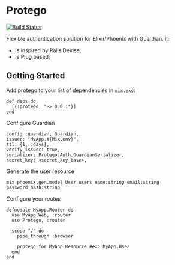 # Protego
[![Build Status](https://travis-ci.org/plus-eg/protego.svg?branch=master)](https://travis-ci.org/plus-eg/protego)

Flexible authentication solution for Elixir/Phoenix with Guardian. it:
* Is inspired by Rails Devise;
* Is Plug based;


## Getting Started 

Add protego to your list of dependencies in `mix.exs`:

    def deps do
      [{:protego, "~> 0.0.1"}]
    end

Configure Guardian

    config :guardian, Guardian,
    issuer: "MyApp.#{Mix.env}",
    ttl: {1, :days},
    verify_issuer: true,
    serializer: Protego.Auth.GuardianSerializer,
    secret_key: <secret_key_base>,

Generate the user resource

    mix phoenix.gen.model User users name:string email:string password_hash:string

Configure your routes

    defmodule MyApp.Router do
      use MyApp.Web, :router
      use Protego, :router

      scope "/" do
        pipe_through :browser

        protego_for MyApp.Resource #ex: MyApp.User
      end
    end
